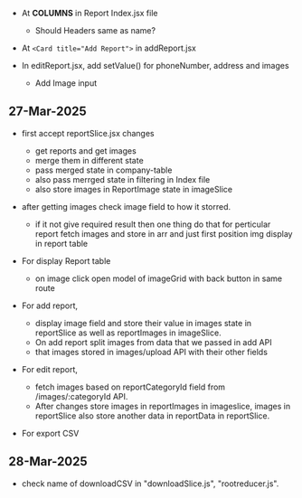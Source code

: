 - At **COLUMNS** in Report Index.jsx file
    - Should Headers same as name?

- At  `<Card title="Add Report">` in addReport.jsx 

- In editReport.jsx, add setValue() for phoneNumber, address and images
    - Add Image input 


## 27-Mar-2025
- first accept reportSlice.jsx changes
    - get reports and get images
    - merge them in different state
    - pass merged state in company-table
    - also pass merrged state in filtering in Index file
    - also store images in ReportImage state in imageSlice

- after getting images check image field to how it storred.
    - if it not give required result then one thing do  that for perticular report fetch images and store in arr and just first position img display in report table

- For display Report table
    - on image click open model of imageGrid with back button in same route

- For add report,
    - display image field and store their value in images state in reportSlice as well as reportImages in imageSlice.
    - On add report split images from data that we passed in add API
    - that images stored in images/upload API with their other fields

- For edit report,
    - fetch images based on reportCategoryId field from /images/:categoryId API.
    - After changes store images in reportImages in imageslice, images in reportSlice also store another data in reportData in reportSlice. 

- For export CSV


## 28-Mar-2025

- check name of downloadCSV in "downloadSlice.js", "rootreducer.js".